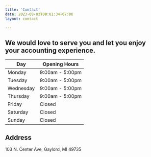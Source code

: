 ```yaml
---
title: 'Contact'
date: 2023-08-03T08:01:34+07:00
layout: contact

---
```


## We would love to serve you and let you enjoy your accounting experience.

| Day       | Opening Hours   |
| --------- | --------------- |
| Monday    | 9:00am - 5:00pm |
| Tuesday   | 9:00am - 5:00pm |
| Wednesday | 9:00am - 5:00pm |
| Thursday  | 9:00am - 5:00pm |
| Friday    | Closed          |
| Saturday  | Closed          |
| Sunday    | Closed          |

## Address
103 N. Center Ave, Gaylord, MI 49735